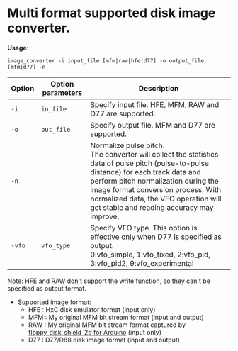 # Multi format supported disk image converter.  

**Usage:**
```
image_converter -i input_file.[mfm|raw|hfe|d77] -o output_file.[mfm|d77] -n
```

|Option|Option parameters|Description|
|-|-|-|
|`-i`|`in_file`|Specify input file. HFE, MFM, RAW and D77 are supported.|
|`-o`|`out_file`|Specify output file. MFM and D77 are supported.|
|`-n`||Normalize pulse pitch.<br>The converter will collect the statistics data of pulse pitch (pulse-to-pulse distance) for each track data and perform pitch normalization during the image format conversion process.  With normalized data, the VFO operation will get stable and reading accuracy may improve.|
|`-vfo`|`vfo_type`|Specify VFO type. This option is effective only when D77 is specified as output.<br>0:vfo_simple, 1:vfo_fixed, 2:vfo_pid, 3:vfo_pid2, 9:vfo_experimental|

Note: HFE and RAW don't support the write function, so they can't be specified as output format.  

- Supported image format:
    - HFE : HxC disk emulator format (input only)
    - MFM : My original MFM bit stream format (input and output)
    - RAW : My original MFM bit stream format captured by [floppy_disk_shield_2d for Arduino](https://github.com/yas-sim/floppy_disk_shield_2d) (input only)
    - D77 : D77/D88 disk image format (input and output)
